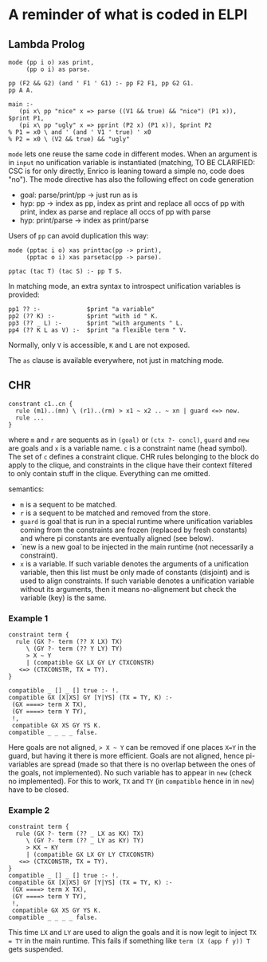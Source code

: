 # A reminder of what is coded in ELPI

## Lambda Prolog

```
mode (pp i o) xas print,
     (pp o i) as parse.

pp (F2 && G2) (and ' F1 ' G1) :- pp F2 F1, pp G2 G1.
pp A A.

main :-
   (pi x\ pp "nice" x => parse ((V1 && true) && "nice") (P1 x)), $print P1,
   (pi x\ pp "ugly" x => pprint (P2 x) (P1 x)), $print P2
% P1 = x0 \ and ' (and ' V1 ' true) ' x0
% P2 = x0 \ (V2 && true) && "ugly"
```

`mode` lets one reuse the same code in different modes.
When an argument is in `input` no unification variable is
instantiated (matching, TO BE CLARIFIED: CSC is for only directly, Enrico
is leaning toward a simple no, code does "no").  The mode directive
has also the following effect on code generation

- goal: parse/print/pp -> just run as is
- hyp: pp -> index as pp, index as print and replace all occs of pp with print,
             index as parse and replace all occs of pp with parse
- hyp: print/parse -> index as print/parse

Users of `pp` can avoid duplication this way:

```
mode (pptac i o) xas printtac(pp -> print),
     (pptac o i) xas parsetac(pp -> parse).

pptac (tac T) (tac S) :- pp T S.
```

In matching mode, an extra syntax to introspect unification variables
is provided:
```
pp1 ?? :-             $print "a variable"
pp2 (?? K) :-         $print "with id " K.
pp3 (?? _ L) :-       $print "with arguments " L.
pp4 (?? K L as V) :-  $print "a flexible term " V.
```
Normally, only `V` is accessible, `K` and `L` are not exposed.

The `as` clause is available everywhere, not just in matching mode.

## CHR

```
constrant c1..cn {
  rule (m1)..(mn) \ (r1)..(rm) > x1 ~ x2 .. ~ xn | guard <=> new.
  rule ...
}
```

where `m` and `r` are sequents as in `(goal)` or `(ctx ?- concl)`,
`guard` and `new` are goals and `x` is a variable name. `c` is a constraint
name (head symbol).  The set of `c` defines a constraint clique.
CHR rules belonging to the block do apply to the clique, and constraints
in the clique have their context filtered to only contain stuff in the clique.
Everything can me omitted.

semantics:
- `m` is a sequent to be matched.
- `r` is a sequent to be matched and removed from the store.
- `guard` is goal that is run in a special runtime where unification variables
  coming from the constraints are frozen (replaced by fresh constants) and
  where pi constants are eventually aligned (see below).
- `new is a new goal to be injected in the main runtime (not necessarily a
  constraint).
- `x` is a variable.  If such variable denotes the arguments of a unification
  variable, then this list must be only made of constants (disjoint) and is
  used to align constraints.  If such variable denotes a unification variable
  without its arguments, then it means no-alignement but check the variable
  (key) is the same.

### Example 1

```
constraint term {
  rule (GX ?- term (?? X LX) TX)
     \ (GY ?- term (?? Y LY) TY)
     > X ~ Y
     | (compatible GX LX GY LY CTXCONSTR)
   <=> (CTXCONSTR, TX = TY).
}

compatible _ [] _ [] true :- !.
compatible GX [X|XS] GY [Y|YS] (TX = TY, K) :-
 (GX ====> term X TX),
 (GY ====> term Y TY),
 !,
 compatible GX XS GY YS K.
compatible _ _ _ _ false.
```

Here goals are not aligned, `> X ~ Y` can be removed if one places `X=Y` in the
guard, but having it there is more efficient.  Goals are not aligned, hence
pi-variables are spread (made so that there is no overlap between the ones of
the goals, not implemented).  No such variable has to appear in `new` (check no
implemented).  For this to work, `TX` and `TY` (in `compatible` hence in
in `new`) have to be closed.

### Example 2

```
constraint term {
  rule (GX ?- term (?? _ LX as KX) TX)
     \ (GY ?- term (?? _ LY as KY) TY)
     > KX ~ KY
     | (compatible GX LX GY LY CTXCONSTR)
   <=> (CTXCONSTR, TX = TY).
}
compatible _ [] _ [] true :- !.
compatible GX [X|XS] GY [Y|YS] (TX = TY, K) :-
 (GX ====> term X TX),
 (GY ====> term Y TY),
 !,
 compatible GX XS GY YS K.
compatible _ _ _ _ false.
```

This time `LX` and `LY` are used to align the goals and it is now legit
to inject `TX = TY` in the main runtime.  This fails if something like
`term (X (app f y)) T` gets suspended.

